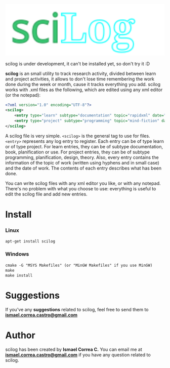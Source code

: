 <p align="center">
	<img alt="scilog" src="https://github.com/Iarfen/scilog/blob/master/docs/logo-scilog.svg?sanitize=true" width="550">
</p>
scilog is under development, it can't be installed yet, so don't try it :D

**scilog** is an small utility to track research activity, divided between learn and project activities, it allows to don't lose time remembering the work done during the week or month, cause it tracks everything you add.
scilog works with .xml files as the following, which are edited using any xml editor (or the notepad):

```xml
<?xml version="1.0" encoding="UTF-8"?>
<scilog>
	<entry type="learn" subtype="documentation" topic="rapidxml" date="07/12/2017">I've readed about XML parsers, and I've finally decided to learn rapidxml to use for my C++ projects.</entry>
	<entry type="project" subtype="programming" topic="mind-fiction" date="07/12/2017">I've programmed the list and summary commands of scilog CLI.</entry>
</scilog>
```

A scilog file is very simple. ```<scilog>``` is the general tag to use for <scilog> files. ```<entry>``` represents any log entry to register. Each entry can be of type learn or of type project. For learn entries, they can be of subtype documentation, book, planification or use. For project entries, they can be of subtype programming, planification, design, theory. Also, every entry contains the information of the topic of work (written using hyphens and in small case) and the date of work. The contents of each entry describes what has been done.

You can write scilog files with any xml editor you like, or with any notepad. There's no problem with what you choose to use: everything is useful to edit the scilog file and add new entries.

# Install
### Linux
```
apt-get install scilog
```
### Windows
```
cmake -G "MSYS Makefiles" (or "MinGW Makefiles" if you use MinGW)
make
make install
```

# Suggestions
If you've any **suggestions** related to scilog, feel free to send them to **ismael.correa.castro@gmail.com**

# Author
scilog has been created by **Ismael Correa C.** You can email me at **ismael.correa.castro@gmail.com** if you have any question related to scilog.

